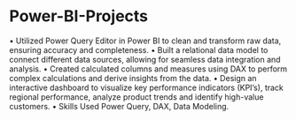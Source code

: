 # Power-BI-Projects

•	Utilized Power Query Editor in Power BI to clean and transform raw data, ensuring accuracy and completeness.
•	 Built a relational data model to connect different data sources, allowing for seamless data integration and analysis.
•	 Created calculated columns and measures using DAX to perform complex calculations and derive insights from the data.
•	Design an interactive dashboard to visualize key performance indicators (KPI’s), track regional performance, analyze product trends and identify high-value customers.
•	Skills Used Power Query, DAX, Data Modeling. 
